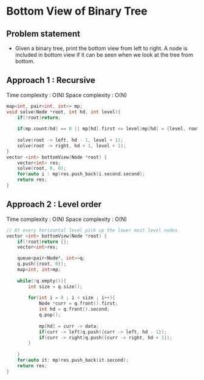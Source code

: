 # Bottom View of Binary Tree

## Problem statement

- Given a binary tree, print the bottom view from left to right.
A node is included in bottom view if it can be seen when we look at the tree from bottom.

## Approach 1 : Recursive

Time complexity : O(N)
Space complexity : O(N)

```cpp
map<int, pair<int, int>> mp; 
void solve(Node *root, int hd, int level){
    if(!root)return;
    
    if(mp.count(hd) == 0 || mp[hd].first <= level)mp[hd] = {level, root -> data};  // If on same level choose the
    
    solve(root -> left, hd - 1, level + 1);
    solve(root -> right, hd + 1, level + 1);
}
vector <int> bottomView(Node *root) {
    vector<int> res;
    solve(root, 0, 0);
    for(auto i : mp)res.push_back(i.second.second);
    return res;
}
```

## Approach 2 : Level order

Time complexity : O(N)
Space complexity : O(N)

```cpp
// At every horizontal level pick up the lower most level nodes
vector <int> bottomView(Node *root) {
    if(!root)return {};
    vector<int>res;

    queue<pair<Node*, int>>q;
    q.push({root, 0});
    map<int, int>mp;
    
    while(!q.empty()){
        int size = q.size();
        
        for(int i = 0 ; i < size ; i++){
            Node *curr = q.front().first;
            int hd = q.front().second;
            q.pop();
            
            mp[hd] = curr -> data;
            if(curr -> left)q.push({curr -> left, hd - 1});
            if(curr -> right)q.push({curr -> right, hd + 1});
        }
        
    }
    for(auto it: mp)res.push_back(it.second);
    return res;
}
```